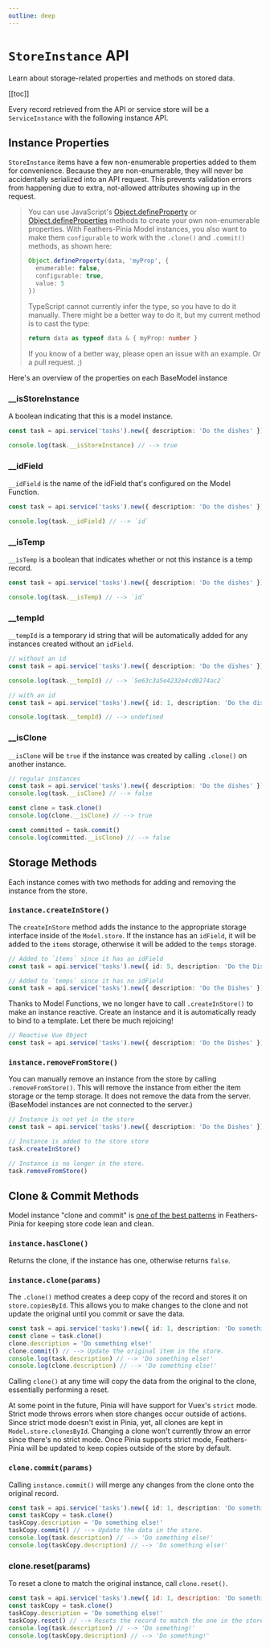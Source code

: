 ```yaml
---
outline: deep
---
```


<script setup>
import Badge from '../components/Badge.vue'
import BlockQuote from '../components/BlockQuote.vue'
</script>

# `StoreInstance` API

Learn about storage-related properties and methods on stored data.

[[toc]]

Every record retrieved from the API or service store will be a `ServiceInstance` with the following instance API.

## Instance Properties

`StoreInstance` items have a few non-enumerable properties added to them for convenience. Because they are non-enumerable,
they will never be accidentally serialized into an API request. This prevents validation errors from happening due to
extra, not-allowed attributes showing up in the request.

<BlockQuote label="Define your own properties" type="details">

You can use JavaScript's [Object.defineProperty](https://developer.mozilla.org/en-US/docs/Web/JavaScript/Reference/Global_Objects/Object/defineProperty)
or [Object.defineProperties](https://developer.mozilla.org/en-US/docs/Web/JavaScript/Reference/Global_Objects/Object/defineProperties)
methods to create your own non-enumerable properties. With Feathers-Pinia Model instances, you also want to make them
`configurable` to work with the `.clone()` and `.commit()` methods, as shown here:

```ts
Object.defineProperty(data, 'myProp', {
  enumerable: false,
  configurable: true,
  value: 5
})
```

TypeScript cannot currently infer the type, so you have to do it manually. There might be a better way to do it, but my
current method is to cast the type:

```ts
return data as typeof data & { myProp: number }
```

If you know of a better way, please open an issue with an example. Or a pull request. ;)

</BlockQuote>

Here's an overview of the properties on each BaseModel instance

### __isStoreInstance

A boolean indicating that this is a model instance.

```ts
const task = api.service('tasks').new({ description: 'Do the dishes' })

console.log(task.__isStoreInstance) // --> true
```

### __idField

`__idField` is the name of the idField that's configured on the Model Function.

```ts
const task = api.service('tasks').new({ description: 'Do the dishes' })

console.log(task.__idField) // --> `id`
```

### __isTemp

`__isTemp` is a boolean that indicates whether or not this instance is a temp record.

```ts
const task = api.service('tasks').new({ description: 'Do the dishes' })

console.log(task.__isTemp) // --> `id`
```

### __tempId

`__tempId` is a temporary id string that will be automatically added for any instances created without an `idField`.

```ts
// without an id
const task = api.service('tasks').new({ description: 'Do the dishes' })

console.log(task.__tempId) // --> `5e63c3a5e4232e4cd0274ac2`
```

```ts
// with an id
const task = api.service('tasks').new({ id: 1, description: 'Do the dishes' })

console.log(task.__tempId) // --> undefined
```

### __isClone

`__isClone` will be `true` if the instance was created by calling `.clone()` on another instance.

```ts
// regular instances
const task = api.service('tasks').new({ description: 'Do the dishes' })
console.log(task.__isClone) // --> false

const clone = task.clone()
console.log(clone.__isClone) // --> true

const committed = task.commit()
console.log(committed.__isClone) // --> false
```

## Storage Methods

Each instance comes with two methods for adding and removing the instance from the store.

### `instance.createInStore()`

The `createInStore` method adds the instance to the appropriate storage interface inside of the `Model.store`. If the
instance has an `idField`, it will be added to the `items` storage, otherwise it will be added to the `temps` storage.

```ts
// Added to `items` since it has an idField
const task = api.service('tasks').new({ id: 5, description: 'Do the Dishes' })

// Added to `temps` since it has no idField
const task = api.service('tasks').new({ description: 'Do the Dishes' })
```

Thanks to Model Functions, we no longer have to call `.createInStore()` to make an instance reactive. Create an instance
and it is automatically ready to bind to a template. Let there be much rejoicing!

```ts
// Reactive Vue Object
const task = api.service('tasks').new({ description: 'Do the Dishes' })
```

### `instance.removeFromStore()`

You can manually remove an instance from the store by calling `.removeFromStore()`. This will remove the instance from
either the item storage or the temp storage. It does not remove the data from the server. (BaseModel instances are not
connected to the server.)

```ts
// Instance is not yet in the store
const task = api.service('tasks').new({ description: 'Do the Dishes' })

// Instance is added to the store store
task.createInStore()

// Instance is no longer in the store.
task.removeFromStore()
```

## Clone & Commit Methods

Model instance "clone and commit" is [one of the best patterns](/guide/common-patterns.html#clone-and-commit-pattern) in
Feathers-Pinia for keeping store code lean and clean.

### `instance.hasClone()`

Returns the clone, if the instance has one, otherwise returns `false`.

### `instance.clone(params)`

The `.clone()` method creates a deep copy of the record and stores it on `store.copiesById`. This allows you to make
changes to the clone and not update the original until you commit or save the data.

```ts
const task = api.service('tasks').new({ id: 1, description: 'Do something!' })
const clone = task.clone()
clone.description = 'Do something else!'
clone.commit() // --> Update the original item in the store.
console.log(task.description) // --> 'Do something else!'
console.log(clone.description) // --> 'Do something else!'
```

Calling `clone()` at any time will copy the data from the original to the clone, essentially performing a reset.

At some point in the future, Pinia will have support for Vuex's `strict` mode. Strict mode throws errors when store
changes occur outside of actions. Since strict mode doesn't exist in Pinia, yet, all clones are kept in
`Model.store.clonesById`. Changing a clone won't currently throw an error since there's no strict mode. Once Pinia
supports strict mode, Feathers-Pinia will be updated to keep copies outside of the store by default.

### `clone.commit(params)`

Calling `instance.commit()` will merge any changes from the clone onto the original record.

```ts
const task = api.service('tasks').new({ id: 1, description: 'Do something!' })
const taskCopy = task.clone()
taskCopy.description = 'Do something else!'
taskCopy.commit() // --> Update the data in the store.
console.log(task.description) // --> 'Do something else!'
console.log(taskCopy.description) // --> 'Do something else!'
```

### clone.reset(params)

To reset a clone to match the original instance, call `clone.reset()`.

```js
const task = api.service('tasks').new({ id: 1, description: 'Do something!' })
const taskCopy = task.clone()
taskCopy.description = 'Do something else!'
taskCopy.reset() // --> Resets the record to match the one in the store.
console.log(task.description) // --> 'Do something!'
console.log(taskCopy.description) // --> 'Do something!'
```
